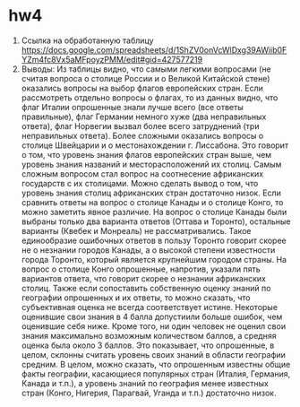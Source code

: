 # hw4
1. Ссылка на обработанную таблицу https://docs.google.com/spreadsheets/d/1ShZV0onVcWlDxg39AWiib0FYZm4fc8Vx5aMFpoyzPMM/edit#gid=427577219
2. Выводы: Из таблицы видно, что самыми легкими вопросами (не считая вопроса о столице России и о Великой Китайской стене) оказались вопросы на выбор флагов европейских стран. Если рассмотреть отдельно вопросы о флагах, то из данных видно, что флаг Италии опрошенные знали лучше всего (все ответы правильные), флаг Германии немного хуже (два неправильных ответа), флаг Норвегии вызвал более всего затруднений (три неправильных ответа). Более сложными оказались вопросы о столице Швейцарии и о местонахождении г. Лиссабона. Это говорит о том, что уровень знания флагов европейских стран выше, чем уровень знания названий и месторасположений их столиц. Самым сложным вопросом стал вопрос на соотнесение африканских государств с их столицами. Можно сделать вывод о том, что уровень знания столиц африканских стран достаточно низок. Если сравнить ответы на вопрос о столице Канады и о столице Конго, то можно заметить явное различие. На вопрос о столице Канады были выбраны только два варианта ответов (Оттава и Торонто), остальные варианты (Квебек и Монреаль) не рассматривались. Такое единообразие ошибочных ответов в пользу Торонто говорит скорее не о незнании городов Канады, а о высокой степени известности города Торонто, который является крупнейшим городом страны. На вопрос о столице Конго опрошенные, напротив, указали пять вариантов ответа, что говорит скорее о незнании африканских столиц. Также если сопоставить собственную оценку знаний по географии опрошенных и их ответы, то можно сказать, что субъективная оценка не всегда соответствует истине. Некоторые оценившие свои знания в 4 балла допустиили больше ошибок, чем оценившие себя ниже. Кроме того, ни один человек не оценил свои знания максимально возможным количеством баллов, а средняя оценка была около 3 баллов. Это показывает, что опрошенные, в целом, склонны считать уровень своих знаний в области географии средним. В целом, можно сказать, что опрошенным известны общие факты географии, касающиеся популярных стран (Италия, Германия, Канада и т.п.), а уровень знаний по география менее известных стран (Конго, Нигерия, Парагвай, Уганда и т.п.) достаточно низок.
